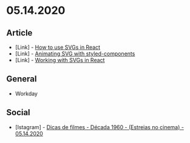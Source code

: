 # 05.14.2020

## Article

- \[Link\] - [How to use SVGs in React](https://blog.logrocket.com/how-to-use-svgs-in-react/)
- \[Link\] - [Animating SVG with styled-components](https://medium.com/eedi/animating-svg-with-styled-components-34284a7429a3)
- \[Link\] - [Working with SVGs in React](https://medium.com/@rossbulat/working-with-svgs-in-react-d09d1602a219)

## General

- Workday

## Social

- \[Istagram\] - [Dicas de filmes - Década 1960 - (Estreias no cinema) - 05.14.2020](https://www.instagram.com/p/CAJ-c-2Jx5m/)
